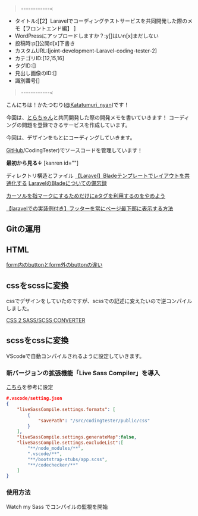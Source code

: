 >------------<
- タイトル:[【2】Laravelでコーディングテストサービスを共同開発した際のメモ【フロントエンド編】 ]
- WordPressにアップロードしますか？:y[]はいn[x]まだしない
- 投稿時:p[]公開d[x]下書き
- カスタムURL:[joint-development-Laravel-coding-tester-2]
- カテゴリID:[12,15,16]
- タグID:[]
- 見出し画像のID:[]
- 識別番号[]
>------------<

<!-- ↓続き
[kanren id=""] -->

こんにちは！かたつむり([@Katatumuri_nyan](https://twitter.com/Katatumuri_nyan))です！

今回は、[とらちゃん](https://github.com/dt-torachan)と共同開発した際の開発メモを書いていきます！
コーディングの問題を登録できるサービスを作成しています。

今回は、デザインをもとにコーディングしていきます。

[GitHub](https://github.com/dt-torachan)/CodingTester)でソースコードを管理しています！

**最初から見る↓**
[kanren id=""]

<!-- **前回を見る↓**
[kanren id=""] -->


ディレクトリ構造とファイル
[【Laravel】Bladeテンプレートでレイアウトを共通化する](https://nodoame.net/archives/10756)
[LaravelのBladeについての備忘録](https://qiita.com/sakashin10291029/items/27220f443d550338d347)

[カーソルを指マークにするためだけにaタグを利用するのをやめよう](https://zenn.dev/yukito0616/articles/c956de73b02ed8)

[【laravelでの実装例付き】フッターを常にページ最下部に表示する方法](https://note.com/kishiyyyyy/n/n56e2c3b0ba07)


## Gitの運用



## HTML
[form内のbuttonとform外のbuttonの違い](https://webbeginner.hatenablog.com/entry/2014/11/01/172318)


## cssをscssに変換
cssでデザインをしていたのですが、scssでの記述に変えたいので逆コンパイルしました。

[CSS 2 SASS/SCSS CONVERTER](http://css2sass.herokuapp.com/)


## scssをcssに変換
VScodeで自動コンパイルされるように設定していきます。

### 新バージョンの拡張機能「Live Sass Compiler」を導入

[こちら](https://github.com/glenn2223/vscode-live-sass-compiler/blob/HEAD/docs/settings.md)を参考に設定

```json
#.vscode/setting.json
{
    "liveSassCompile.settings.formats": [
        {
            "savePath": "/src/codingtester/public/css"
        }
    ],
    "liveSassCompile.settings.generateMap":false,
    "liveSassCompile.settings.excludeList":[
        "**/node_modules/**",
        ".vscode/**",
        "**/bootstrap-stubs/app.scss",
        "**/codechecker/**"
    ]
}
```

### 使用方法
Watch my Sass でコンパイルの監視を開始